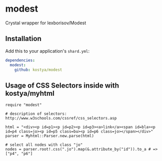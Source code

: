 # modest

Crystal wrapper for lexborisov/Modest

## Installation


Add this to your application's `shard.yml`:

```yaml
dependencies:
  modest:
    github: kostya/modest
```


## Usage of CSS Selectors inside with kostya/myhtml


```crystal
require "modest"

# description of selectors: http://www.w3schools.com/cssref/css_selectors.asp

html = "<div><p id=p1><p id=p2><p id=p3><a>link</a><span id=bla><p id=p4 class=jo><p id=p5 class=bu><p id=p6 class=jo></span></div>"
parser = Myhtml::Parser.new.parse(html)

# select all nodes with class "jo"
nodes = parser.root!.css(".jo").map(&.attribute_by("id")).to_a # => ["p4", "p6"]


```